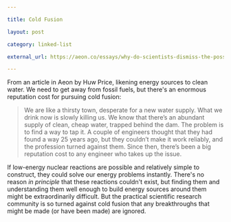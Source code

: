```yaml
---

title: Cold Fusion

layout: post

category: linked-list

external_url: https://aeon.co/essays/why-do-scientists-dismiss-the-possibility-of-cold-fusion

---
```


From an article in Aeon by Huw Price, likening energy sources to clean water. We need to get away from fossil fuels, but there's an enormous reputation cost for pursuing cold fusion:

> We are like a thirsty town, desperate for a new water supply. What we drink now is slowly killing us. We know that there’s an abundant supply of clean, cheap water, trapped behind the dam. The problem is to find a way to tap it. A couple of engineers thought that they had found a way 25 years ago, but they couldn’t make it work reliably, and the profession turned against them. Since then, there’s been a big reputation cost to any engineer who takes up the issue.

If low-energy nuclear reactions are possible and relatively simple to construct, they could solve our energy problems instantly. There's no reason *in principle* that these reactions couldn't exist, but finding them and understanding them well enough to build energy sources around them might be extraordinarily difficult. But the practical scientific research community is so turned against cold fusion that any breakthroughs that might be made (or have been made) are ignored.